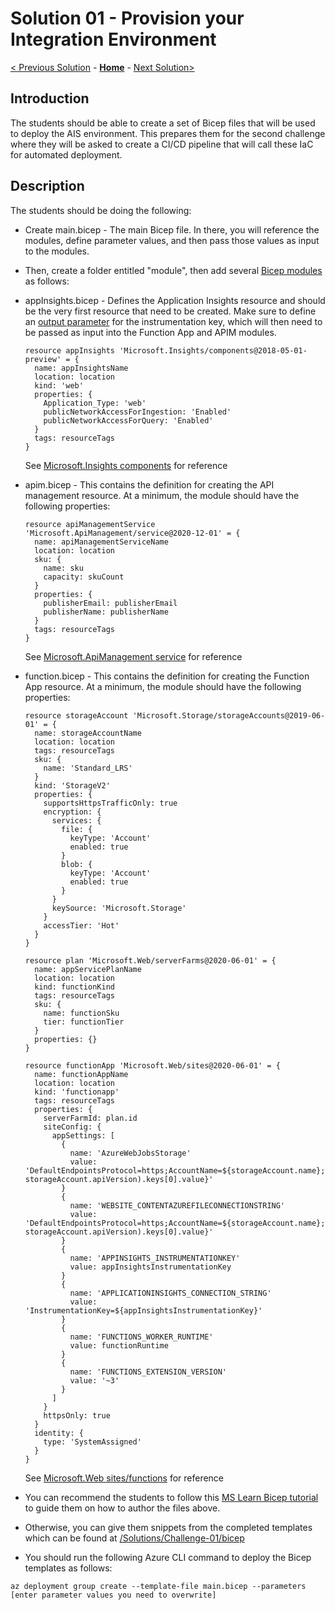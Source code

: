 # Solution 01 - Provision your Integration Environment

[< Previous Solution](./Solution-00.md) - **[Home](../readme.md)** - [Next Solution>](./Solution-02.md)

## Introduction

The students should be able to create a set of Bicep files that will be used to deploy the AIS environment.  This prepares them for the second challenge where they will be asked to create a CI/CD pipeline that will call these IaC for automated deployment.


## Description
The students should be doing the following:
- Create main.bicep - The main Bicep file.  In there, you will reference the modules, define parameter values, and then pass those values as input to the modules.

- Then, create a folder entitled "module", then add several [Bicep modules](https://docs.microsoft.com/en-us/azure/azure-resource-manager/bicep/modules) as follows:

 - appInsights.bicep - Defines the Application Insights resource and should be the very first resource that need to be created. Make sure to define an [output parameter](https://docs.microsoft.com/en-us/azure/azure-resource-manager/bicep/outputs?tabs=azure-powershell) for the instrumentation key, which will then need to be passed as input into the Function App and APIM modules. 

    ```
    resource appInsights 'Microsoft.Insights/components@2018-05-01-preview' = {
      name: appInsightsName
      location: location
      kind: 'web'
      properties: {
        Application_Type: 'web'
        publicNetworkAccessForIngestion: 'Enabled'
        publicNetworkAccessForQuery: 'Enabled'
      }
      tags: resourceTags
    }
    ```

    See [Microsoft.Insights components](https://docs.microsoft.com/en-us/azure/templates/microsoft.insights/components?tabs=bicep) for reference


  - apim.bicep  - This contains the definition for creating the API management resource.  At a minimum, the module should have the following properties:

    ```
    resource apiManagementService 'Microsoft.ApiManagement/service@2020-12-01' = {
      name: apiManagementServiceName
      location: location
      sku: {
        name: sku
        capacity: skuCount
      }
      properties: {
        publisherEmail: publisherEmail
        publisherName: publisherName
      }
      tags: resourceTags
    }
    ```

    See [Microsoft.ApiManagement service](https://docs.microsoft.com/en-us/azure/templates/microsoft.apimanagement/service?tabs=bicep) for reference

  - function.bicep - This contains the definition for creating the Function App resource.  At a minimum, the module should have the following properties:

    ```
    resource storageAccount 'Microsoft.Storage/storageAccounts@2019-06-01' = {
      name: storageAccountName
      location: location
      tags: resourceTags
      sku: {
        name: 'Standard_LRS'
      }
      kind: 'StorageV2'
      properties: {
        supportsHttpsTrafficOnly: true
        encryption: {
          services: {
            file: {
              keyType: 'Account'
              enabled: true
            }
            blob: {
              keyType: 'Account'
              enabled: true
            }
          }
          keySource: 'Microsoft.Storage'
        }
        accessTier: 'Hot'
      }
    }

    resource plan 'Microsoft.Web/serverFarms@2020-06-01' = {
      name: appServicePlanName
      location: location
      kind: functionKind
      tags: resourceTags
      sku: {
        name: functionSku
        tier: functionTier
      }
      properties: {}
    }

    resource functionApp 'Microsoft.Web/sites@2020-06-01' = {
      name: functionAppName
      location: location
      kind: 'functionapp'
      tags: resourceTags
      properties: {
        serverFarmId: plan.id
        siteConfig: {
          appSettings: [
            {
              name: 'AzureWebJobsStorage'
              value: 'DefaultEndpointsProtocol=https;AccountName=${storageAccount.name};EndpointSuffix=${environment().suffixes.storage};AccountKey=${listKeys(storageAccount.id, storageAccount.apiVersion).keys[0].value}'
            }
            {
              name: 'WEBSITE_CONTENTAZUREFILECONNECTIONSTRING'
              value: 'DefaultEndpointsProtocol=https;AccountName=${storageAccount.name};EndpointSuffix=${environment().suffixes.storage};AccountKey=${listKeys(storageAccount.id, storageAccount.apiVersion).keys[0].value}'
            }
            {
              name: 'APPINSIGHTS_INSTRUMENTATIONKEY'
              value: appInsightsInstrumentationKey
            }
            {
              name: 'APPLICATIONINSIGHTS_CONNECTION_STRING'
              value: 'InstrumentationKey=${appInsightsInstrumentationKey}'
            }
            {
              name: 'FUNCTIONS_WORKER_RUNTIME'
              value: functionRuntime
            }
            {
              name: 'FUNCTIONS_EXTENSION_VERSION'
              value: '~3'
            }
          ]
        }
        httpsOnly: true
      }
      identity: {
        type: 'SystemAssigned'
      }  
    }
    ```

    See [Microsoft.Web sites/functions](https://docs.microsoft.com/en-us/azure/templates/microsoft.web/sites/functions?tabs=bicep) for reference

 
- You can recommend the students to follow this [MS Learn Bicep tutorial](https://docs.microsoft.com/en-us/learn/modules/build-first-bicep-template/8-exercise-refactor-template-modules?pivots=cli) to guide them on how to author the files above.

- Otherwise, you can give them snippets from the completed templates which can be found at [/Solutions/Challenge-01/bicep](./Solutions/Challenge-01/bicep)

- You should run the following Azure CLI command to deploy the Bicep templates as follows:

```
az deployment group create --template-file main.bicep --parameters [enter parameter values you need to overwrite]
```

